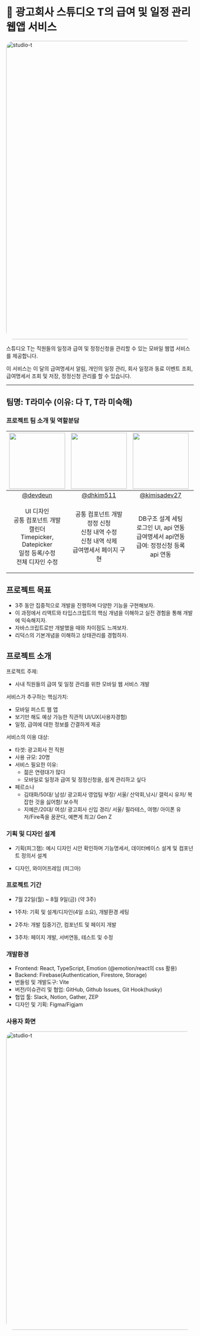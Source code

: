 # 🦖 광고회사 스튜디오 T의 급여 및 일정 관리 웹앱 서비스

<image alt="studio-t" width="800" src="https://github.com/user-attachments/assets/780fdc29-ee4b-4f92-a5a0-f0ade55a600c" style="border-radius: 20px" />

스튜디오 T는 직원들의 일정과 급여 및 정정신청을 관리할 수 있는 모바일 웹앱 서비스를 제공합니다.

이 서비스는 이 달의 급여명세서 알림, 개인의 일정 관리, 회사 일정과 동료 이벤트 조회, 급여명세서 조회 및 저장, 정정신청 관리를 할 수 있습니다.

---

## 팀명: T라미수 (이유: 다 T, T라 미숙해)

### 프로젝트 팀 소개 및 역할분담

| [<img src="https://avatars.githubusercontent.com/u/108856689?v=4" width="150" height="150"/>](https://github.com/devdeun) | [<img src="https://avatars.githubusercontent.com/u/143858798?v=4" width="150" height="150"/>](https://github.com/dhkim511) | [<img src="https://avatars.githubusercontent.com/u/34756233?v=4" width="150" height="150"/>](https://github.com/kimisadev27) | [<img src="https://avatars.githubusercontent.com/u/164488959?v=4" width="150" height="150"/>](https://github.com/sjgaru-dev) | [<img src="https://avatars.githubusercontent.com/u/27764950?s=400&u=07e0fe49d204a77b0814e7f126cda53b6fc97fd1&v=4" width="150" height="150"/>](https://github.com/clara-shin) |
| :-----------------------------------------------------------------------------------------------------------------------: | :------------------------------------------------------------------------------------------------------------------------: | :--------------------------------------------------------------------------------------------------------------------------: | :--------------------------------------------------------------------------------------------------------------------------: | :--------------------------------------------------------------------------------------------------------------------------------------------------------------------------: |
|                                          [@devdeun](https://github.com/devdeun)                                           |                                          [@dhkim511](https://github.com/dhkim511)                                          |                                        [@kimisadev27](https://github.com/kimisadev27)                                        |                                         [@sjgaru-dev](https://github.com/sjgaru-dev)                                         |                                                                 [@clara-shin](https://github.com/clara-shin)                                                                 |
|      UI 디자인<br/>공통 컴포넌트 개발<br/>캘린더<br/>Timepicker, Datepicker<br/>일정 등록/수정<br/>전체 디자인 수정       |             공통 컴포넌트 개발<br/>정정 신청<br/>신청 내역 수정<br/>신청 내역 삭제<br/>급여명세서 페이지 구현              |             DB구조 설계 세팅<br/> 로그인 UI, api 연동<br/> 급여명세서 api연동<br/> 급여: 정정신청 등록 api 연동              |                             프로필 페이지 <br/>(리액트 기본 CRUD 적응)<br/>firebase 사진 업로드                              |                 UI 디자인<br/> 공통 스타일 및 타입 세팅<br/> 공통 컴포넌트 개발: Button<br/>오늘의 일정 조회<br/>일정 상세보기 조회<br/>일정 삭제 기능 구현                  |

## 프로젝트 목표

- 3주 동안 집중적으로 개발을 진행하며 다양한 기능을 구현해보자.
- 이 과정에서 리액트와 타입스크립트의 핵심 개념을 이해하고 실전 경험을 통해 개발에 익숙해지자.
- 자바스크립트로만 개발했을 때와 차이점도 느껴보자.
- 리덕스의 기본개념을 이해하고 상태관리를 경험하자.

## 프로젝트 소개

프로젝트 주제:

- 사내 직원들의 급여 및 일정 관리를 위한 모바일 웹 서비스 개발

서비스가 추구하는 핵심가치:

- 모바일 퍼스트 웹 앱
- 보기만 해도 예상 가능한 직관적 UI/UX(사용자경험)
- 일정, 급여에 대한 정보를 간결하게 제공

서비스의 이용 대상:

- 타겟: 광고회사 전 직원
- 사용 규모: 20명
- 서비스 필요한 이유:
  - 젊은 연령대가 많다
  - 모바일로 일정과 급여 및 정정신청을, 쉽게 관리하고 싶다
- 페르소나
  - 김태화/50대/ 남성/ 광고회사 영업팀 부장/ 서울/ 산악회,낚시/ 갤럭시 유저/ 복잡한 것을 싫어함/ 보수적
  - 지예은/20대/ 여성/ 광고회사 신입 경리/ 서울/ 필라테스, 여행/ 아이폰 유저/Fire족을 꿈꾼다, 예쁜게 최고/ Gen Z

### 기획 및 디자인 설계

- 기획(피그잼): 예시 디자인 시안 확인하며 기능명세서, 데이터베이스 설계 및 컴포넌트 정의서 설계

- 디자인, 와이어프레임 (피그마)

### 프로젝트 기간

- 7월 22일(월) ~ 8월 9일(금) (약 3주)

- 1주차: 기획 및 설계/디자인(4일 소요), 개발환경 세팅

- 2주차: 개발 집중기간, 컴포넌트 및 페이지 개발

- 3주차: 페이지 개발, 서버연동, 테스트 및 수정

### 개발환경

- Frontend: React, TypeScript, Emotion (@emotion/react의 css 활용)
- Backend: Firebase(Authentication, Firestore, Storage)
- 번들링 및 개발도구: Vite
- 버전/이슈관리 및 협업: GitHub, Github Issues, Git Hook(husky)
- 협업 툴: Slack, Notion, Gather, ZEP
- 디자인 및 기획: Figma/Figjam

### 사용자 화면

<image alt="studio-t" width="800" src="https://github.com/user-attachments/assets/c9df010b-cc10-457d-8967-160156719c78" style="border-radius: 20px" />
